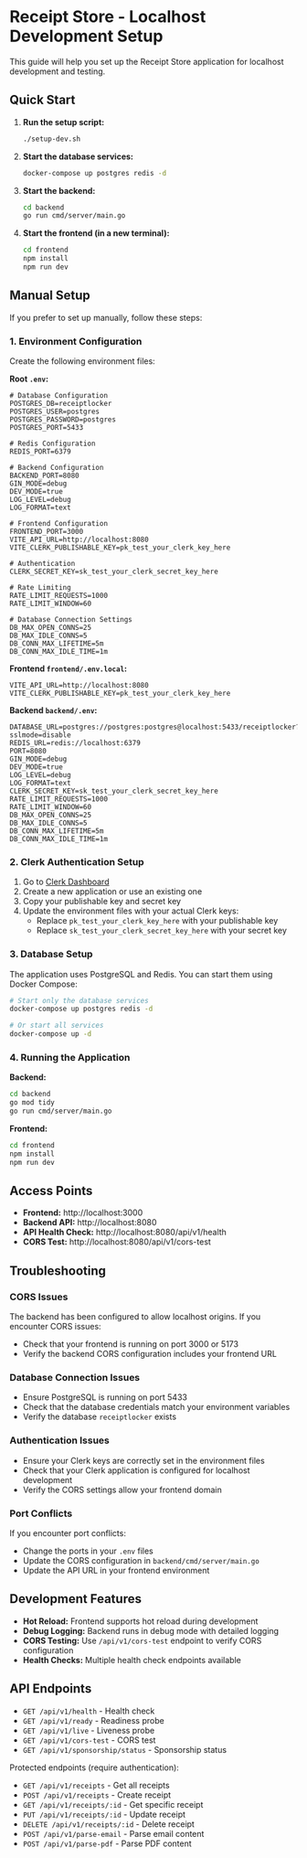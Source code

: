 # Receipt Store - Localhost Development Setup

This guide will help you set up the Receipt Store application for localhost development and testing.

## Quick Start

1. **Run the setup script:**
   ```bash
   ./setup-dev.sh
   ```

2. **Start the database services:**
   ```bash
   docker-compose up postgres redis -d
   ```

3. **Start the backend:**
   ```bash
   cd backend
   go run cmd/server/main.go
   ```

4. **Start the frontend (in a new terminal):**
   ```bash
   cd frontend
   npm install
   npm run dev
   ```

## Manual Setup

If you prefer to set up manually, follow these steps:

### 1. Environment Configuration

Create the following environment files:

**Root `.env`:**
```env
# Database Configuration
POSTGRES_DB=receiptlocker
POSTGRES_USER=postgres
POSTGRES_PASSWORD=postgres
POSTGRES_PORT=5433

# Redis Configuration
REDIS_PORT=6379

# Backend Configuration
BACKEND_PORT=8080
GIN_MODE=debug
DEV_MODE=true
LOG_LEVEL=debug
LOG_FORMAT=text

# Frontend Configuration
FRONTEND_PORT=3000
VITE_API_URL=http://localhost:8080
VITE_CLERK_PUBLISHABLE_KEY=pk_test_your_clerk_key_here

# Authentication
CLERK_SECRET_KEY=sk_test_your_clerk_secret_key_here

# Rate Limiting
RATE_LIMIT_REQUESTS=1000
RATE_LIMIT_WINDOW=60

# Database Connection Settings
DB_MAX_OPEN_CONNS=25
DB_MAX_IDLE_CONNS=5
DB_CONN_MAX_LIFETIME=5m
DB_CONN_MAX_IDLE_TIME=1m
```

**Frontend `frontend/.env.local`:**
```env
VITE_API_URL=http://localhost:8080
VITE_CLERK_PUBLISHABLE_KEY=pk_test_your_clerk_key_here
```

**Backend `backend/.env`:**
```env
DATABASE_URL=postgres://postgres:postgres@localhost:5433/receiptlocker?sslmode=disable
REDIS_URL=redis://localhost:6379
PORT=8080
GIN_MODE=debug
DEV_MODE=true
LOG_LEVEL=debug
LOG_FORMAT=text
CLERK_SECRET_KEY=sk_test_your_clerk_secret_key_here
RATE_LIMIT_REQUESTS=1000
RATE_LIMIT_WINDOW=60
DB_MAX_OPEN_CONNS=25
DB_MAX_IDLE_CONNS=5
DB_CONN_MAX_LIFETIME=5m
DB_CONN_MAX_IDLE_TIME=1m
```

### 2. Clerk Authentication Setup

1. Go to [Clerk Dashboard](https://dashboard.clerk.com/)
2. Create a new application or use an existing one
3. Copy your publishable key and secret key
4. Update the environment files with your actual Clerk keys:
   - Replace `pk_test_your_clerk_key_here` with your publishable key
   - Replace `sk_test_your_clerk_secret_key_here` with your secret key

### 3. Database Setup

The application uses PostgreSQL and Redis. You can start them using Docker Compose:

```bash
# Start only the database services
docker-compose up postgres redis -d

# Or start all services
docker-compose up -d
```

### 4. Running the Application

**Backend:**
```bash
cd backend
go mod tidy
go run cmd/server/main.go
```

**Frontend:**
```bash
cd frontend
npm install
npm run dev
```

## Access Points

- **Frontend:** http://localhost:3000
- **Backend API:** http://localhost:8080
- **API Health Check:** http://localhost:8080/api/v1/health
- **CORS Test:** http://localhost:8080/api/v1/cors-test

## Troubleshooting

### CORS Issues
The backend has been configured to allow localhost origins. If you encounter CORS issues:
- Check that your frontend is running on port 3000 or 5173
- Verify the backend CORS configuration includes your frontend URL

### Database Connection Issues
- Ensure PostgreSQL is running on port 5433
- Check that the database credentials match your environment variables
- Verify the database `receiptlocker` exists

### Authentication Issues
- Ensure your Clerk keys are correctly set in the environment files
- Check that your Clerk application is configured for localhost development
- Verify the CORS settings allow your frontend domain

### Port Conflicts
If you encounter port conflicts:
- Change the ports in your `.env` files
- Update the CORS configuration in `backend/cmd/server/main.go`
- Update the API URL in your frontend environment

## Development Features

- **Hot Reload:** Frontend supports hot reload during development
- **Debug Logging:** Backend runs in debug mode with detailed logging
- **CORS Testing:** Use `/api/v1/cors-test` endpoint to verify CORS configuration
- **Health Checks:** Multiple health check endpoints available

## API Endpoints

- `GET /api/v1/health` - Health check
- `GET /api/v1/ready` - Readiness probe
- `GET /api/v1/live` - Liveness probe
- `GET /api/v1/cors-test` - CORS test
- `GET /api/v1/sponsorship/status` - Sponsorship status

Protected endpoints (require authentication):
- `GET /api/v1/receipts` - Get all receipts
- `POST /api/v1/receipts` - Create receipt
- `GET /api/v1/receipts/:id` - Get specific receipt
- `PUT /api/v1/receipts/:id` - Update receipt
- `DELETE /api/v1/receipts/:id` - Delete receipt
- `POST /api/v1/parse-email` - Parse email content
- `POST /api/v1/parse-pdf` - Parse PDF content
